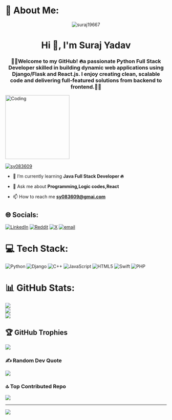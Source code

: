 # 💫 About Me:
 <p align="center"> <img src="https://komarev.com/ghpvc/?username=suraj19667&label=Profile%20views&color=0e75b6&style=flat" alt="suraj19667" /> </p>

<h1 align="center">Hi 👋, I'm Suraj Yadav</h1>
<h3 align="center">🙏🏻Welcome to my GitHub! 🔥a passionate Python Full Stack Developer skilled in building dynamic web applications using Django/Flask and React.js. I enjoy creating clean, scalable code and delivering full-featured solutions from backend to frontend.👨‍💻</h3>
<img align="center"  src="https://camo.githubusercontent.com/0e2953d98b21eda5a158939ea202c7c07b16b0dc0dc5c1e269826c29a01a974f/68747470733a2f2f7777772e77656232347a6f6e652e636f6d2f77702d636f6e74656e742f75706c6f6164732f323032322f31302f34363230372d70726f6772616d6d65722d312e676966"  alt="Coding" width="200px">

<p align="left"> <a href="https://twitter.com/sy083609" target="blank"><img src="https://img.shields.io/twitter/follow/sy083609?logo=twitter&style=for-the-badge" alt="sy083609" /></a> </p>

- 🌱 I’m currently learning **Java Full Stack Developer 🔥**

- 💬 Ask me about **Programming,Logic codes,React**

- 📫 How to reach me **sy083609@gmai.com**


## 🌐 Socials:
[![LinkedIn](https://img.shields.io/badge/LinkedIn-%230077B5.svg?logo=linkedin&logoColor=white)](https://linkedin.com/in/https://www.linkedin.com/in/suraj-yadav-8ba985257/) [![Reddit](https://img.shields.io/badge/Reddit-%23FF4500.svg?logo=Reddit&logoColor=white)](https://reddit.com/user/https://www.reddit.com/user/Trick_Trifle2646/) [![X](https://img.shields.io/badge/X-black.svg?logo=X&logoColor=white)](https://x.com/https://x.com/sy083609) [![email](https://img.shields.io/badge/Email-D14836?logo=gmail&logoColor=white)](mailto:sy083609@gmail.com) 

# 💻 Tech Stack:
![Python](https://img.shields.io/badge/python-3670A0?style=for-the-badge&logo=python&logoColor=ffdd54) ![Django](https://img.shields.io/badge/django-%23092E20.svg?style=for-the-badge&logo=django&logoColor=white) ![C++](https://img.shields.io/badge/c++-%2300599C.svg?style=for-the-badge&logo=c%2B%2B&logoColor=white) ![JavaScript](https://img.shields.io/badge/javascript-%23323330.svg?style=for-the-badge&logo=javascript&logoColor=%23F7DF1E) ![HTML5](https://img.shields.io/badge/html5-%23E34F26.svg?style=for-the-badge&logo=html5&logoColor=white) ![Swift](https://img.shields.io/badge/swift-F54A2A?style=for-the-badge&logo=swift&logoColor=white) ![PHP](https://img.shields.io/badge/php-%23777BB4.svg?style=for-the-badge&logo=php&logoColor=white)
# 📊 GitHub Stats:
![](https://github-readme-stats.vercel.app/api?username=suraj19667&theme=default_repocard&hide_border=false&include_all_commits=true&count_private=false)<br/>
![](https://nirzak-streak-stats.vercel.app/?user=suraj19667&theme=default_repocard&hide_border=false)<br/>
![](https://github-readme-stats.vercel.app/api/top-langs/?username=suraj19667&theme=default_repocard&hide_border=false&include_all_commits=true&count_private=false&layout=compact)

## 🏆 GitHub Trophies
![](https://github-profile-trophy.vercel.app/?username=suraj19667&theme=radical&no-frame=false&no-bg=true&margin-w=4)

### ✍️ Random Dev Quote
![](https://quotes-github-readme.vercel.app/api?type=horizontal&theme=radical)

### 🔝 Top Contributed Repo
![](https://github-contributor-stats.vercel.app/api?username=suraj19667&limit=5&theme=dark&combine_all_yearly_contributions=true)

---
[![](https://visitcount.itsvg.in/api?id=suraj19667&icon=0&color=7)](https://visitcount.itsvg.in)

<!-- Proudly created with GPRM ( https://gprm.itsvg.in ) -->
